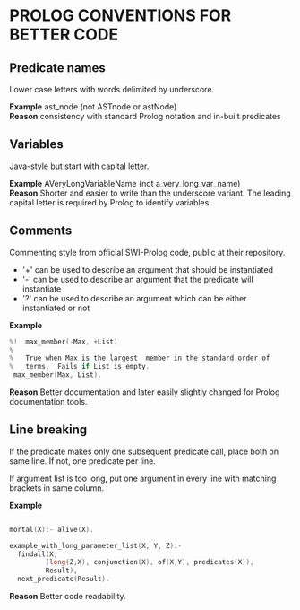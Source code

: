 # PROLOG CONVENTIONS FOR BETTER CODE

## Predicate names

Lower case letters with words delimited by underscore.

**Example** ast_node (not ASTnode or astNode)  
**Reason** consistency with standard Prolog notation and in-built predicates

## Variables

Java-style but start with capital letter.

**Example** AVeryLongVariableName (not a_very_long_var_name)   
**Reason** Shorter and easier to write than the underscore variant. The leading capital letter is required by Prolog to identify variables.

## Comments

Commenting style from official SWI-Prolog code, public at their repository.
* '+' can be used to describe an argument that should be instantiated
* '-' can be used to describe an argument that the predicate will instantiate
* '?' can be used to describe an argument which can be either instantiated or not

**Example** 

```c
%!  max_member(-Max, +List)
%
%   True when Max is the largest  member in the standard order of
%   terms.  Fails if List is empty.
 max_member(Max, List).
```

**Reason** Better documentation and later easily slightly changed for Prolog documentation tools.


## Line breaking

If the predicate makes only one subsequent predicate call, place both on same line. If not, one predicate per line.   

If argument list is too long, put one argument in every line with matching brackets in same column.  

**Example** 

```c

mortal(X):- alive(X).

example_with_long_parameter_list(X, Y, Z):-
  findall(X,
         (long(Z,X), conjunction(X), of(X,Y), predicates(X)),
         Result),
  next_predicate(Result).

```

**Reason** Better code readability.
